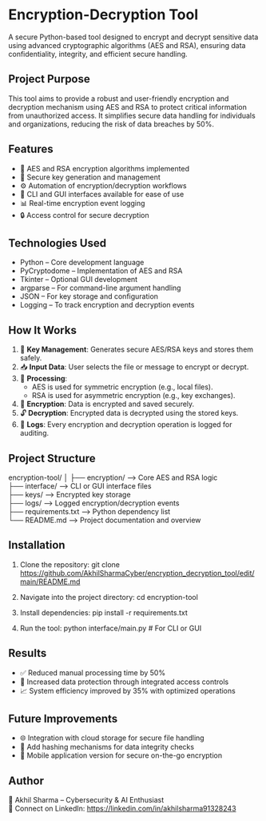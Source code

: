 
Encryption-Decryption Tool
==========================

A secure Python-based tool designed to encrypt and decrypt sensitive data using advanced cryptographic algorithms (AES and RSA), ensuring data confidentiality, integrity, and efficient secure handling.

Project Purpose
---------------
This tool aims to provide a robust and user-friendly encryption and decryption mechanism using AES and RSA to protect critical information from unauthorized access. It simplifies secure data handling for individuals and organizations, reducing the risk of data breaches by 50%.

Features
--------
- 🔐 AES and RSA encryption algorithms implemented
- 🔑 Secure key generation and management
- ⚙️ Automation of encryption/decryption workflows
- 📁 CLI and GUI interfaces available for ease of use
- 📊 Real-time encryption event logging
- 🔒 Access control for secure decryption

Technologies Used
-----------------
- Python – Core development language
- PyCryptodome – Implementation of AES and RSA
- Tkinter – Optional GUI development
- argparse – For command-line argument handling
- JSON – For key storage and configuration
- Logging – To track encryption and decryption events

How It Works
------------
1. 🔑 **Key Management**: Generates secure AES/RSA keys and stores them safely.
2. 📥 **Input Data**: User selects the file or message to encrypt or decrypt.
3. 🔁 **Processing**:
   - AES is used for symmetric encryption (e.g., local files).
   - RSA is used for asymmetric encryption (e.g., key exchanges).
4. 🔐 **Encryption**: Data is encrypted and saved securely.
5. 🔓 **Decryption**: Encrypted data is decrypted using the stored keys.
6. 📃 **Logs**: Every encryption and decryption operation is logged for auditing.

Project Structure
-----------------
encryption-tool/
│
├── encryption/           --> Core AES and RSA logic  
├── interface/            --> CLI or GUI interface files  
├── keys/                 --> Encrypted key storage  
├── logs/                 --> Logged encryption/decryption events  
├── requirements.txt      --> Python dependency list  
└── README.md             --> Project documentation and overview  

Installation
------------
1. Clone the repository:
   git clone https://github.com/AkhilSharmaCyber/encryption_decryption_tool/edit/main/README.md

2. Navigate into the project directory:
   cd encryption-tool

3. Install dependencies:
   pip install -r requirements.txt

4. Run the tool:
   python interface/main.py  # For CLI or GUI

Results
-------
- ✅ Reduced manual processing time by 50%
- 🔐 Increased data protection through integrated access controls
- 📈 System efficiency improved by 35% with optimized operations

Future Improvements
-------------------
- 🌐 Integration with cloud storage for secure file handling
- 🧪 Add hashing mechanisms for data integrity checks
- 📱 Mobile application version for secure on-the-go encryption

Author
------
👤 Akhil Sharma – Cybersecurity & AI Enthusiast  
📎 Connect on LinkedIn: https://linkedin.com/in/akhilsharma91328243
